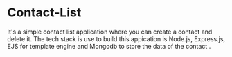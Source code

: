 # Contact-List
It's a simple  contact list application where you can create a contact and delete it. The tech stack is use to build this appication is Node.js, Express.js, EJS for template engine and Mongodb to store the data of the contact .
